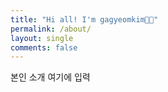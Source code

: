 ```yaml
---
title: "Hi all! I'm gagyeomkim👋🏻"
permalink: /about/
layout: single
comments: false
---
```


본인 소개 여기에 입력